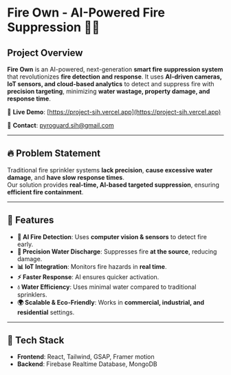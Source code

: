 # Fire Own - AI-Powered Fire Suppression 🚒🔥

## Project Overview
**Fire Own** is an AI-powered, next-generation **smart fire suppression system** that revolutionizes **fire detection and response**. It uses **AI-driven cameras, IoT sensors, and cloud-based analytics** to detect and suppress fire with **precision targeting**, minimizing **water wastage, property damage, and response time**.

🚀 **Live Demo**: [https://project-sih.vercel.app](https://project-sih.vercel.app)  

📧 **Contact**: pyroguard.sih@gmail.com  

---

## 🔥 Problem Statement
Traditional fire sprinkler systems **lack precision**, **cause excessive water damage**, and **have slow response times**.  
Our solution provides **real-time, AI-based targeted suppression**, ensuring **efficient fire containment**.

---

## 🎯 Features
- **🚨 AI Fire Detection**: Uses **computer vision & sensors** to detect fire early.
- **🎯 Precision Water Discharge**: Suppresses fire **at the source**, reducing damage.
- **📊 IoT Integration**: Monitors fire hazards in **real time**.
- **⚡ Faster Response**: AI ensures quicker activation.
- **💧 Water Efficiency**: Uses minimal water compared to traditional sprinklers.
- **🌍 Scalable & Eco-Friendly**: Works in **commercial, industrial, and residential** settings.

---

## 🔧 Tech Stack
- **Frontend**: React, Tailwind, GSAP, Framer motion
- **Backend**: Firebase Realtime Database, MongoDB
